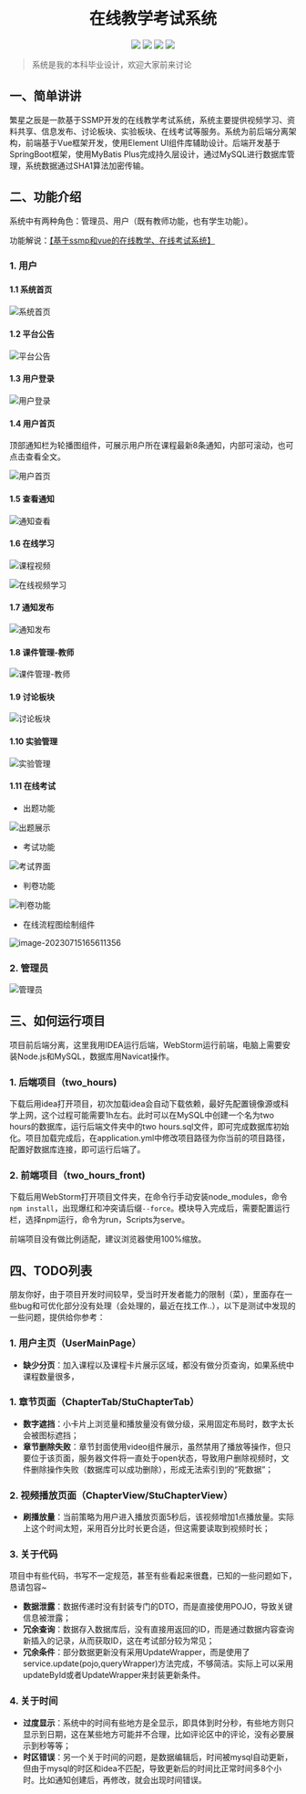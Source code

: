 <p>
    <h1 align="center">在线教学考试系统</h1>
</p>
<p align="center">
	<img src="https://img.shields.io/badge/jdk-1.8-orange.svg"/>
    <img src="https://img.shields.io/badge/spring-2.x-yellow.svg"/>
    <img src="https://img.shields.io/badge/mybatis-3.x-blue.svg"/>
    <img src="https://img.shields.io/badge/license-MIT-brightgreen.svg"/>
</p>

> 系统是我的本科毕业设计，欢迎大家前来讨论

## 一、简单讲讲

繁星之辰是一款基于SSMP开发的在线教学考试系统，系统主要提供视频学习、资料共享、信息发布、讨论板块、实验板块、在线考试等服务。系统为前后端分离架构，前端基于Vue框架开发，使用Element UI组件库辅助设计。后端开发基于SpringBoot框架，使用MyBatis Plus完成持久层设计，通过MySQL进行数据库管理，系统数据通过SHA1算法加密传输。

## 二、功能介绍

系统中有两种角色：管理员、用户（既有教师功能，也有学生功能）。

功能解说：[【基于ssmp和vue的在线教学、在线考试系统】](https://www.bilibili.com/video/BV1xo4y1b7Uf/?share_source=copy_web&vd_source=e0625528859727378ed9b12a0b289e5d) 

### 1. 用户

#### 1.1 系统首页

![系统首页](./assets/系统首页.png)

#### 1.2 平台公告

![平台公告](./assets/平台公告.png)

#### 1.3 用户登录

![用户登录](./assets/用户登录.png)

#### 1.4 用户首页

顶部通知栏为轮播图组件，可展示用户所在课程最新8条通知，内部可滚动，也可点击查看全文。

![用户首页](./assets/用户首页.png)

#### 1.5 查看通知

![通知查看](./assets/通知查看.png)

#### 1.6 在线学习

![课程视频](./assets/课程视频.jpg)

![在线视频学习](./assets/在线视频学习.png)

#### 1.7 通知发布

![通知发布](./assets/通知发布.jpg)

#### 1.8 课件管理-教师

![课件管理-教师](./assets/课件管理-教师.png)

#### 1.9 讨论板块

![讨论板块](./assets/讨论板块.png)

#### 1.10 实验管理

![实验管理](./assets/实验管理)

#### 1.11 在线考试

- 出题功能

![出题展示](./assets/出题展示.png)

- 考试功能

![考试界面](./assets/考试界面.png)

- 判卷功能

![判卷功能](./assets/判卷功能.png)

- 在线流程图绘制组件

![image-20230715165611356](./assets/image-20230715165611356.png)

### 2. 管理员

![管理员](./assets/管理员.png)

## 三、如何运行项目

  项目前后端分离，这里我用IDEA运行后端，WebStorm运行前端，电脑上需要安装Node.js和MySQL，数据库用Navicat操作。

### 1. 后端项目（two_hours)

下载后用idea打开项目，初次加载idea会自动下载依赖，最好先配置镜像源或科学上网，这个过程可能需要1h左右。此时可以在MySQL中创建一个名为two hours的数据库，运行后端文件夹中的two hours.sql文件，即可完成数据库初始化。项目加载完成后，在application.yml中修改项目路径为你当前的项目路径，配置好数据库连接，即可运行后端了。

### 2. 前端项目（two_hours_front)

下载后用WebStorm打开项目文件夹，在命令行手动安装node_modules，命令`npm install`，出现爆红和冲突请后缀`--force`。模块导入完成后，需要配置运行栏，选择npm运行，命令为run，Scripts为serve。

前端项目没有做比例适配，建议浏览器使用100%缩放。


## 四、TODO列表

  朋友你好，由于项目开发时间较早，受当时开发者能力的限制（菜），里面存在一些bug和可优化部分没有处理（会处理的，最近在找工作..），以下是测试中发现的一些问题，提供给你参考：

  ### 1. 用户主页（UserMainPage）

  - **缺少分页**：加入课程以及课程卡片展示区域，都没有做分页查询，如果系统中课程数量很多，

  ### 1. 章节页面（ChapterTab/StuChapterTab）

  - **数字遮挡**：小卡片上浏览量和播放量没有做分级，采用固定布局时，数字太长会被图标遮挡；
  - **章节删除失败**：章节封面使用video组件展示，虽然禁用了播放等操作，但只要位于该页面，服务器文件将一直处于open状态，导致用户删除视频时，文件删除操作失败（数据库可以成功删除），形成无法索引到的“死数据”；

  ### 2. 视频播放页面（ChapterView/StuChapterView）

  - **刷播放量**：当前策略为用户进入播放页面5秒后，该视频增加1点播放量。实际上这个时间太短，采用百分比时长更合适，但这需要读取到视频时长；

  ### 3. 关于代码

  项目中有些代码，书写不一定规范，甚至有些看起来很蠢，已知的一些问题如下，恳请包容~

  - **数据泄露**：数据传递时没有封装专门的DTO，而是直接使用POJO，导致关键信息被泄露；
  - **冗余查询**：数据存入数据库后，没有直接用返回的ID，而是通过数据内容查询新插入的记录，从而获取ID，这在考试部分较为常见；
  - **冗余条件**：部分数据更新没有采用UpdateWrapper，而是使用了service.update(pojo,queryWrapper)方法完成，不够简洁。实际上可以采用updateById或者UpdateWrapper来封装更新条件。

  ### 4. 关于时间

  - **过度显示**：系统中的时间有些地方是全显示，即具体到时分秒，有些地方则只显示到日期，这在某些地方可能并不合理，比如评论区中的评论，没有必要展示到秒等等；
  - **时区错误**：另一个关于时间的问题，是数据编辑后，时间被mysql自动更新，但由于mysql的时区和idea不匹配，导致更新后的时间比正常时间多8个小时。比如通知创建后，再修改，就会出现时间错误。

